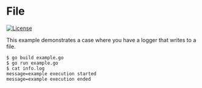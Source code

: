 # File

[![License](https://img.shields.io/badge/license-Apache%20License%202.0-blue.svg?style=flat)](https://raw.githubusercontent.com/steenzout/go-log/master/LICENSE)

This example demonstrates a case where
you have a logger that writes to a file.

```
$ go build example.go
$ go run example.go
$ cat info.log 
message=example execution started
message=example execution ended
```
